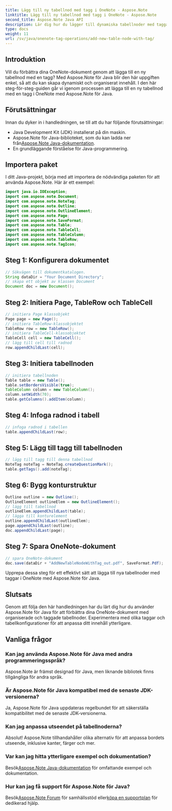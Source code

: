 ```yaml
---
title: Lägg till ny tabellnod med tagg i OneNote - Aspose.Note
linktitle: Lägg till ny tabellnod med tagg i OneNote - Aspose.Note
second_title: Aspose.Note Java API
description: Lär dig hur du lägger till dynamiska tabellnoder med taggar i OneNote med Aspose.Note för Java. Förbättra din dokumentorganisation utan ansträngning.
type: docs
weight: 11
url: /sv/java/onenote-tag-operations/add-new-table-node-with-tag/
---
```

## Introduktion
Vill du förbättra dina OneNote-dokument genom att lägga till en ny tabellnod med en tagg? Med Aspose.Note för Java blir den här uppgiften enkel, så att du kan skapa dynamiskt och organiserat innehåll. I den här steg-för-steg-guiden går vi igenom processen att lägga till en ny tabellnod med en tagg i OneNote med Aspose.Note för Java.
## Förutsättningar
Innan du dyker in i handledningen, se till att du har följande förutsättningar:
- Java Development Kit (JDK) installerat på din maskin.
-  Aspose.Note för Java-biblioteket, som du kan ladda ner från[Aspose.Note Java-dokumentation](https://reference.aspose.com/note/java/).
- En grundläggande förståelse för Java-programmering.
## Importera paket
I ditt Java-projekt, börja med att importera de nödvändiga paketen för att använda Aspose.Note. Här är ett exempel:
```java
import java.io.IOException;
import com.aspose.note.Document;
import com.aspose.note.NoteTag;
import com.aspose.note.Outline;
import com.aspose.note.OutlineElement;
import com.aspose.note.Page;
import com.aspose.note.SaveFormat;
import com.aspose.note.Table;
import com.aspose.note.TableCell;
import com.aspose.note.TableColumn;
import com.aspose.note.TableRow;
import com.aspose.note.TagIcon;
```
## Steg 1: Konfigurera dokumentet
```java
// Sökvägen till dokumentkatalogen.
String dataDir = "Your Document Directory";
// skapa ett objekt av klassen Document
Document doc = new Document();
```
## Steg 2: Initiera Page, TableRow och TableCell
```java
// initiera Page klassobjekt
Page page = new Page();
// initiera TableRow-klassobjektet
TableRow row = new TableRow();
// initiera TableCell-klassobjektet
TableCell cell = new TableCell();
// lägg till cell till radnod
row.appendChildLast(cell);
```
## Steg 3: Initiera tabellnoden
```java
// initiera tabellnoden
Table table = new Table();
table.setBordersVisible(true);
TableColumn column = new TableColumn();
column.setWidth(70);
table.getColumns().addItem(column);
```
## Steg 4: Infoga radnod i tabell
```java
// infoga radnod i tabellen
table.appendChildLast(row);
```
## Steg 5: Lägg till tagg till tabellnoden
```java
// lägg till tagg till denna tabellnod
NoteTag noteTag = NoteTag.createQuestionMark();
table.getTags().add(noteTag);
```
## Steg 6: Bygg konturstruktur
```java
Outline outline = new Outline();
OutlineElement outlineElem = new OutlineElement();
// lägg till tabellnod
outlineElem.appendChildLast(table);
// lägga till konturelement
outline.appendChildLast(outlineElem);
page.appendChildLast(outline);
doc.appendChildLast(page);
```
## Steg 7: Spara OneNote-dokument
```java
// spara OneNote-dokument
doc.save(dataDir + "AddNewTableNodeWithTag_out.pdf", SaveFormat.Pdf);
```
Upprepa dessa steg för ett effektivt sätt att lägga till nya tabellnoder med taggar i OneNote med Aspose.Note för Java.
## Slutsats
Genom att följa den här handledningen har du lärt dig hur du använder Aspose.Note för Java för att förbättra dina OneNote-dokument med organiserade och taggade tabellnoder. Experimentera med olika taggar och tabellkonfigurationer för att anpassa ditt innehåll ytterligare.
## Vanliga frågor
### Kan jag använda Aspose.Note för Java med andra programmeringsspråk?
Aspose.Note är främst designad för Java, men liknande bibliotek finns tillgängliga för andra språk.
### Är Aspose.Note för Java kompatibel med de senaste JDK-versionerna?
Ja, Aspose.Note för Java uppdateras regelbundet för att säkerställa kompatibilitet med de senaste JDK-versionerna.
### Kan jag anpassa utseendet på tabellnoderna?
Absolut! Aspose.Note tillhandahåller olika alternativ för att anpassa bordets utseende, inklusive kanter, färger och mer.
### Var kan jag hitta ytterligare exempel och dokumentation?
 Besök[Aspose.Note Java-dokumentation](https://reference.aspose.com/note/java/) för omfattande exempel och dokumentation.
### Hur kan jag få support för Aspose.Note för Java?
 Besök[Aspose.Note Forum](https://forum.aspose.com/c/note/28) för samhällsstöd eller[köpa en supportplan](https://purchase.aspose.com/buy) för dedikerad hjälp.